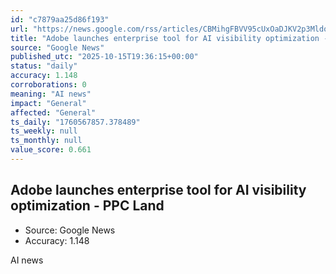 ```yaml
---
id: "c7879aa25d86f193"
url: "https://news.google.com/rss/articles/CBMihgFBVV95cUxOaDJKV2p3MldoNF9teDhTekVmTHZyQ2J0bnZPOURPQU5TZFF0RTBkWWhRejNBdUhoSi1UZ0lpZ0FfYWV2TXhPazdzRWVyeEQxbHpPZWFiN0dIbFhidkQ0UHNqLXhFdDhGdW55ZTlnWi0zUWhIZkw1d3hJZ2VvZzhfUVh5ekhtdw?oc=5"
title: "Adobe launches enterprise tool for AI visibility optimization - PPC Land"
source: "Google News"
published_utc: "2025-10-15T19:36:15+00:00"
status: "daily"
accuracy: 1.148
corroborations: 0
meaning: "AI news"
impact: "General"
affected: "General"
ts_daily: "1760567857.378489"
ts_weekly: null
ts_monthly: null
value_score: 0.661
---
```

## Adobe launches enterprise tool for AI visibility optimization - PPC Land

- Source: Google News
- Accuracy: 1.148

AI news
